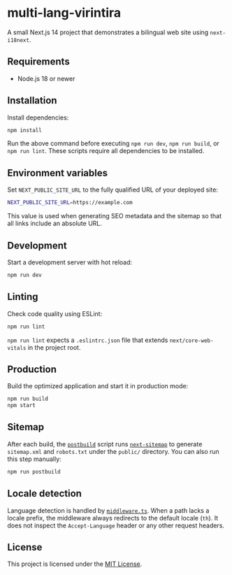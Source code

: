 # multi-lang-virintira

A small Next.js 14 project that demonstrates a bilingual web site using `next-i18next`.

## Requirements

- Node.js 18 or newer

## Installation

Install dependencies:

```bash
npm install
```

Run the above command before executing `npm run dev`, `npm run build`,
or `npm run lint`. These scripts require all dependencies to be installed.

## Environment variables

Set `NEXT_PUBLIC_SITE_URL` to the fully qualified URL of your deployed site:

```bash
NEXT_PUBLIC_SITE_URL=https://example.com
```

This value is used when generating SEO metadata and the sitemap so that all
links include an absolute URL.

## Development

Start a development server with hot reload:

```bash
npm run dev
```

## Linting

Check code quality using ESLint:

```bash
npm run lint
```

`npm run lint` expects a `.eslintrc.json` file that extends
`next/core-web-vitals` in the project root.

## Production

Build the optimized application and start it in production mode:

```bash
npm run build
npm start
```

## Sitemap

After each build, the [`postbuild`](package.json) script runs
[`next-sitemap`](https://github.com/iamvishnusankar/next-sitemap) to
generate `sitemap.xml` and `robots.txt` under the `public/` directory.
You can also run this step manually:

```bash
npm run postbuild
```

## Locale detection

Language detection is handled by [`middleware.ts`](middleware.ts). When a path
lacks a locale prefix, the middleware always redirects to the default locale
(`th`). It does not inspect the `Accept-Language` header or any other request
headers.


## License

This project is licensed under the [MIT License](LICENSE).
